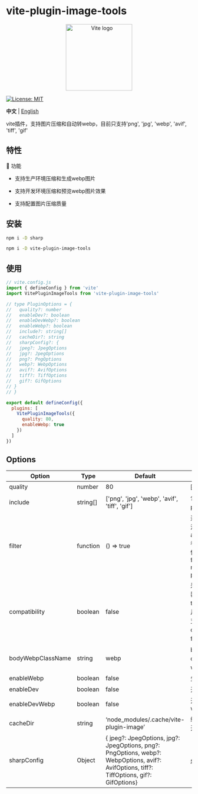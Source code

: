# vite-plugin-image-tools

<p align="center">
  <a href="https://vite.dev" target="_blank" rel="noopener noreferrer">
    <img width="180" src="https://vite.dev/logo.svg" alt="Vite logo">
  </a>
</p>

[![License: MIT](https://img.shields.io/badge/License-MIT-yellow.svg)](https://opensource.org/licenses/MIT)

**中文** | [English](./README.en.md)

vite插件，支持图片压缩和自动转webp，目前只支持'png', 'jpg', 'webp', 'avif', 'tiff', 'gif'

## 特性

🚀 功能

- 支持生产环境压缩和生成webp图片

- 支持开发环境压缩和预览webp图片效果

- 支持配置图片压缩质量

## 安装

```bash
npm i -D sharp

npm i -D vite-plugin-image-tools
```

## 使用

```js
// vite.config.js
import { defineConfig } from 'vite'
import VitePluginImageTools from 'vite-plugin-image-tools'

// type PluginOptions = {
//   quality?: number
//   enableDev?: boolean
//   enableDevWebp?: boolean
//   enableWebp?: boolean
//   include?: string[]
//   cacheDir?: string
//   sharpConfig?: {
//   jpeg?: JpegOptions
//   jpg?: JpegOptions
//   png?: PngOptions
//   webp?: WebpOptions
//   avif?: AvifOptions
//   tiff?: TiffOptions
//   gif?: GifOptions
// }
// }

export default defineConfig({
  plugins: [
    VitePluginImageTools({
      quality: 80,
      enableWebp: true
    })
  ]
})
```

## Options

| Option | Type | Default | Description |
| --- | --- | --- | --- |
| quality | number | 80 | 图片质量 (1-100) |
| include | string[] | ['png', 'jpg', 'webp', 'avif', 'tiff', 'gif'] | 包含的图片格式：png/jpg/webp等 |
| filter | function<string> | () => true | 过滤方法，可自定义过滤图片逻辑，支持async<br/>参数：图片路径<br/>例子：<br/>filter: (path) => {  return path.includes('.png') } |
| compatibility | boolean | false | 是否兼容低版本浏览器，生产环境生效，<br/>true：只有css中的图片会转webp（暂时只支持打包时候处理css）<br/> false：全部转webp |
| bodyWebpClassName | string | webp | body标签的webp class，用于生成兼容webp的class |
| enableWebp | boolean | false | 生产环境是否转webp |
| enableDev | boolean | false | 开发环境是否开启压缩 |
| enableDevWebp | boolean | false | 开发环境是否开启转webp |
| cacheDir | string | ‘node_modules/.cache/vite-plugin-image’ | 缓存路径， 默认，只在开发环境生效 |
| sharpConfig | Object | { jpeg?: JpegOptions, jpg?: JpegOptions, png?: PngOptions, webp?: WebpOptions, avif?: AvifOptions, tiff?: TiffOptions, gif?: GifOptions} | [sharp配置](https://sharp.pixelplumbing.com/api-output/#_top) |
